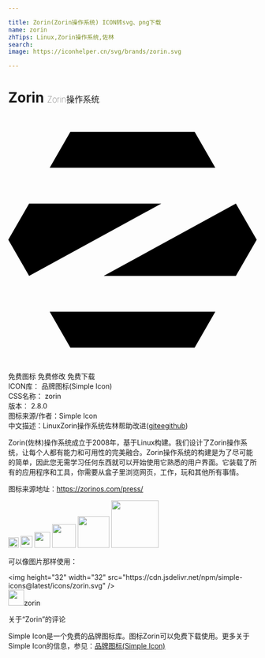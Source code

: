 ```yaml
---

title: Zorin(Zorin操作系统) ICON转svg、png下载
name: zorin
zhTips: Linux,Zorin操作系统,佐林
search: 
image: https://iconhelper.cn/svg/brands/zorin.svg

---
```


# Zorin  <small style="font-size: 60%;font-weight: 100">Zorin操作系统</small>

<div id="svg" class="svg-wrap">
<svg role="img" viewBox="0 0 24 24" xmlns="http://www.w3.org/2000/svg"><title>Zorin icon</title><path d="M4 18.944L5.995 22.4h12.01L20 18.944H4zM24 12l-2.013 3.488H9.216l12.771-6.976L24 12zM0 12l2.013-3.488h12.771L2.013 15.488 0 12zm4-6.944L5.995 1.6h12.01L20 5.056H4z"/></svg>
</div>
<detail full-name='zorin'></detail>

<div class="detail-page">
<p>
<span><span class="badge-success badge">免费图标</span> <span class="badge-success badge">免费修改</span>  <span class="badge-success badge">免费下载</span> </span>
<br/>
<span>
ICON库：
<span class="badge-secondary badge">品牌图标(Simple Icon)</span> 
</span>
<br/>
<span>
CSS名称：
<span class="badge-secondary badge">zorin</span> 
</span>

<br/>
<span>
版本：
<span class="badge-secondary badge">2.8.0</span> 
</span>
<br/>
<span>图标来源/作者：<span class="badge-light badge">Simple Icon</span></span> 
<br/>
<span class="zh-detail">中文描述：<span class="badge-primary badge">Linux</span><span class="badge-primary badge">Zorin操作系统</span><span class="badge-primary badge">佐林</span><span class="help-link"><span>帮助改进</span>(<a href="https://gitee.com/liuwave/icon-helper/edit/master/json/brands/zorin.json" target="_blank" rel="noopener noreferrer">gitee</a><a href="https://github.com/liuwave/icon-helper/edit/master/json/brands/zorin.json" target="_blank" rel="noopener noreferrer">github</a></span>)</span><br/>
</p>
</div><div class="description description alert alert-light"><p>Zorin(佐林)操作系统成立于2008年，基于Linux构建。我们设计了Zorin操作系统，让每个人都有能力和可用性的完美融合。Zorin操作系统的构建是为了尽可能的简单，因此您无需学习任何东西就可以开始使用它熟悉的用户界面。它装载了所有的应用程序和工具，你需要从盒子里浏览网页，工作，玩和其他所有事情。</p><p>图标来源地址：<a href="https://zorinos.com/press/" target="_blank" rel="noopener noreferrer">https://zorinos.com/press/</a></p></div>
<div class="alert alert-dark">
<img height="21" width="21" src="https://cdn.jsdelivr.net/npm/simple-icons@latest/icons/zorin.svg" />
<img height="24" width="24" src="https://cdn.jsdelivr.net/npm/simple-icons@latest/icons/zorin.svg" />
<img height="32" width="32" src="https://cdn.jsdelivr.net/npm/simple-icons@latest/icons/zorin.svg" />
<img height="48" width="48" src="https://cdn.jsdelivr.net/npm/simple-icons@latest/icons/zorin.svg" />
<img height="64" width="64" src="https://cdn.jsdelivr.net/npm/simple-icons@latest/icons/zorin.svg" />
<img height="96" width="96" src="https://cdn.jsdelivr.net/npm/simple-icons@latest/icons/zorin.svg" />

</div>
<div>
  <p>可以像图片那样使用：    
  </p>
  <div class="alert alert-primary" style="font-size: 14px">
    &lt;img height="32" width="32" src="https://cdn.jsdelivr.net/npm/simple-icons@latest/icons/zorin.svg" /&gt;
    <copy-btn content='<img height="32" width="32" src="https://cdn.jsdelivr.net/npm/simple-icons@latest/icons/zorin.svg" />'></copy-btn>
  </div>
  <div class="alert alert-secondary">
    <img height="32" width="32" src="https://cdn.jsdelivr.net/npm/simple-icons@latest/icons/zorin.svg" />zorin
    <copy-btn content="zorin" btn-title="复制图标名称"></copy-btn>
  </div>
</div>

<Vssue title="关于“Zorin”的评论" >关于“Zorin”的评论</Vssue>


<div><p>Simple Icon是一个免费的品牌图标库。图标Zorin可以免费下载使用。更多关于  Simple Icon的信息，参见：<a target="_blank" href="https://iconhelper.cn/brands.html">品牌图标(Simple Icon)</a>
</p></div>
